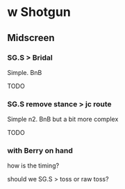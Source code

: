 # w Shotgun

## Midscreen

[//]: # ()
[//]: # (!!! success "Don't need IB")

[//]: # ()
[//]: # (    You don't need to IB to perform these, they are very simple and straightforward)

### SG.S > Bridal

Simple. BnB

TODO

### SG.S remove stance > jc route

Simple n2. BnB but a bit more complex

TODO

### with Berry on hand

how is the timing?

should we SG.S > toss or raw toss?